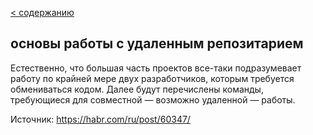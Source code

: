 [< содержанию](./readme.md)

## основы работы с удаленным репозитарием

Естественно, что большая часть проектов все-таки подразумевает работу по крайней
мере двух разработчиков, которым требуется обмениваться кодом. Далее будут
перечислены команды, требующиеся для совместной — возможно удаленной — работы.

Источник: https://habr.com/ru/post/60347/